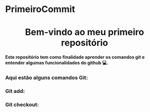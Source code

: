 # PrimeiroCommit
<h1 align="center"> Bem-vindo ao meu primeiro repositório</h1>
  
<h4>Este repositório tem como finalidade aprender os comandos git e entender algumas funcionalidades do github 💻.

<h3>Aqui estão alguns comandos Git:

<h3>Git add:


<h3>Git checkout:
